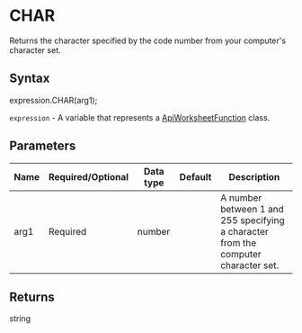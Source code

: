 # CHAR

Returns the character specified by the code number from your computer's character set.

## Syntax

expression.CHAR(arg1);

`expression` - A variable that represents a [ApiWorksheetFunction](../ApiWorksheetFunction.md) class.

## Parameters

| **Name** | **Required/Optional** | **Data type** | **Default** | **Description** |
| ------------- | ------------- | ------------- | ------------- | ------------- |
| arg1 | Required | number |  | A number between 1 and 255 specifying a character from the computer character set. |

## Returns

string